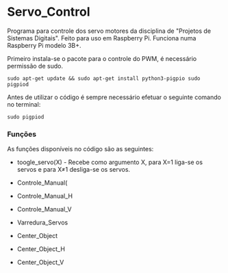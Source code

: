 # Servo_Control
Programa para controle dos servo motores da disciplina de "Projetos de Sistemas Digitais". Feito para uso em Raspberry Pi. Funciona numa Raspberry Pi modelo 3B+.

Primeiro instala-se o pacote para o controle do PWM, é necessário permissão de sudo.

`
sudo apt-get update && sudo apt-get install python3-pigpio
sudo pigpiod
`

Antes de utilizar o código é sempre necessário efetuar o seguinte comando no terminal:

`
sudo pigpiod
`

### Funções

As funções disponíveis no código são as seguintes:

- toogle_servo(X) - Recebe como argumento X, para X=1 liga-se os servos e para X≠1 desliga-se os servos. 

- Controle_Manual(

- Controle_Manual_H

- Controle_Manual_V

- Varredura_Servos

- Center_Object

- Center_Object_H

- Center_Object_V


